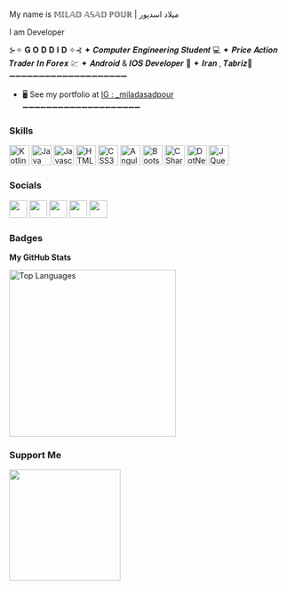 My name is 𝕄𝕀𝕃𝔸𝔻 𝔸𝕊𝔸𝔻 ℙ𝕆𝕌ℝ | میلاد اسدپور

I am Developer

⊱✧ 𝐆 𝐎 𝐃 𝐃 𝐈 𝐃 ✧⊰
✦ 𝑪𝒐𝒎𝒑𝒖𝒕𝒆𝒓 𝑬𝒏𝒈𝒊𝒏𝒆𝒆𝒓𝒊𝒏𝒈 𝑺𝒕𝒖𝒅𝒆𝒏𝒕 💻
✦ 𝑷𝒓𝒊𝒄𝒆 𝑨𝒄𝒕𝒊𝒐𝒏 𝑻𝒓𝒂𝒅𝒆𝒓 𝑰𝒏 𝑭𝒐𝒓𝒆𝒙 💹
✦ 𝑨𝒏𝒅𝒓𝒐𝒊𝒅 & 𝑰𝑶𝑺 𝑫𝒆𝒗𝒆𝒍𝒐𝒑𝒆𝒓 📲
✦ 𝑰𝒓𝒂𝒏 , 𝑻𝒂𝒃𝒓𝒊𝒛📍
➖➖➖➖➖➖➖➖➖➖➖➖➖➖➖➖➖➖➖➖
*   🖥️  See my portfolio at [IG : _miladasadpour](https://www.instagram.com/_miladasadpour/)
➖➖➖➖➖➖➖➖➖➖➖➖➖➖➖➖➖➖➖➖


### Skills
<p align="left">
  <a href="https://kotlinlang.org/" target="_blank" rel="noreferrer"><img src="https://raw.githubusercontent.com/danielcranney/readme-generator/main/public/icons/skills/kotlin-colored.svg" width="36" height="36" alt="Kotlin" /></a>
    <a href="https://java.com/" target="_blank" rel="noreferrer"><img src="https://raw.githubusercontent.com/danielcranney/readme-generator/main/public/icons/skills/java-colored.svg" width="36" height="36" alt="Java" /></a>
<a href="https://developer.mozilla.org/en-US/docs/Web/JavaScript" target="_blank" rel="noreferrer"><img src="https://raw.githubusercontent.com/danielcranney/readme-generator/main/public/icons/skills/javascript-colored.svg" width="36" height="36" alt="Javascript" /></a>
  <a href="https://developer.mozilla.org/en-US/docs/Glossary/HTML5" target="_blank" rel="noreferrer"><img src="https://raw.githubusercontent.com/danielcranney/readme-generator/main/public/icons/skills/html5-colored.svg" width="36" height="36" alt="HTML5" /></a>
    <a href="https://developer.mozilla.org/en-US/docs/Web/CSS" target="_blank" rel="noreferrer"><img src="https://raw.githubusercontent.com/danielcranney/readme-generator/main/public/icons/skills/css3-colored.svg" width="36" height="36" alt="CSS3" /></a>
      <a href="https://angularjs.org/" target="_blank" rel="noreferrer"><img src="https://raw.githubusercontent.com/danielcranney/readme-generator/main/public/icons/skills/angularjs-colored.svg" width="36" height="36" alt="Angular" /></a>
          <a href="https://getbootstrap.com/" target="_blank" rel="noreferrer"><img src="https://raw.githubusercontent.com/danielcranney/readme-generator/main/public/icons/skills/bootstrap-colored.svg" width="36" height="36" alt="Bootstrap" /></a>
            <a href="https://docs.microsoft.com/en-us/dotnet/csharp/" target="_blank" rel="noreferrer"><img src="https://raw.githubusercontent.com/danielcranney/readme-generator/main/public/icons/skills/csharp-colored.svg" width="36" height="36" alt="CSharp" /></a>
  <a href="https://docs.microsoft.com/en-us/dotnet/" target="_blank" rel="noreferrer"><img src="https://raw.githubusercontent.com/danielcranney/readme-generator/main/public/icons/skills/dot-net-colored.svg" width="36" height="36" alt="DotNet" /></a>
    <a href="https://jquery.com/" target="_blank" rel="noreferrer"><img src="https://raw.githubusercontent.com/danielcranney/readme-generator/main/public/icons/skills/jquery-colored.svg" width="36" height="36" alt="JQuery" /></a>
</p>
                    
### Socials
                  
<p align="left">
    <a href="https://www.instagram.com/_miladasadpour" target="_blank" rel="noreferrer"><img src="https://raw.githubusercontent.com/danielcranney/readme-generator/main/public/icons/socials/instagram.svg" width="32" height="32" /></a>
<a href="https://www.github.com/miladasadpour" target="_blank" rel="noreferrer"><img src="https://raw.githubusercontent.com/danielcranney/readme-generator/main/public/icons/socials/github-dark.svg" width="32" height="32" /></a>
  <a href="https://asadpour.net" target="_blank" rel="noreferrer"><img src="https://raw.githubusercontent.com/danielcranney/readme-generator/main/public/icons/socials/hashnode.svg" width="32" height="32" /></a>
  <a href="https://www.linkedin.com/in/miladasadpour" target="_blank" rel="noreferrer"><img src="https://raw.githubusercontent.com/danielcranney/readme-generator/main/public/icons/socials/linkedin.svg" width="32" height="32" /></a>
  <a href="https://twitter.com/asad_milad" target="_blank" rel="noreferrer"><img src="https://raw.githubusercontent.com/danielcranney/readme-generator/main/public/icons/socials/twitter.svg" width="32" height="32" /></a></p>

### Badges

<b>My GitHub Stats</b>

<a href="https://github.com/badrnezhad" align="left"><img width="300" src="https://github-readme-stats.vercel.app/api/top-langs/?username=badrnezhad&langs_count=10&title_color=0891b2&text_color=ffffff&icon_color=0891b2&bg_color=1c1917&hide_border=true&locale=en&custom_title=Top%20%Languages" alt="Top Languages" /></a>
### Support Me
<a href="https://www.instagram.com/_miladasadpour/"><img src="https://cdn.buymeacoffee.com/buttons/v2/default-yellow.png" width="200" /></a>

